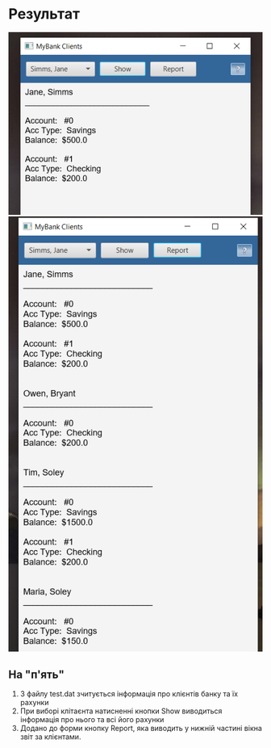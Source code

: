 # Результат
![](show.png)
![](report.png)

## На "п'ять"
1. З файлу test.dat зчитується інформація про клієнтів банку та їх рахунки
2. При виборі клітаєнта натисненні кнопки Show виводиться інформація про нього та всі його рахунки
3. Додано до форми кнопку Report, яка виводить у нижній частині вікна звіт за клієнтами.
